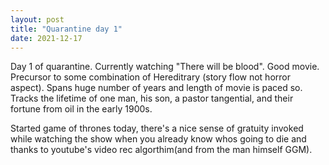 ```yaml
---
layout: post
title: "Quarantine day 1"
date: 2021-12-17
---
```


Day 1 of quarantine. Currently watching "There will be blood". Good movie. Precursor to some combination of Hereditrary (story flow not horror aspect). Spans huge number of years and length of movie is paced so. Tracks the lifetime of one man, his son, a pastor tangential, and their fortune from oil in the early 1900s.

Started game of thrones today, there's a nice sense of gratuity invoked while watching the show when you already know whos going to die and thanks to youtube's video rec algorthim(and from the man himself GGM). 
